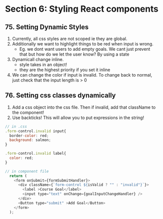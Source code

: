 # Section 6: Styling React components

## 75. Setting Dynamic Styles
1. Currently, all css styles are not scoped ie they are global.
2. Additionally we want to highlight things to be red when input is wrong. 
    - Eg. we dont want users to add empty goals. We cant just prevent that but how do we let the user know? By using a state
3. Dynamicall change inline. 
    - style takes in an object!
    - they are the highest priority if you set it inline
4. We can change the color if input is invalid. To change back to normal, just check that the input length is > 0

## 76. Setting css classes dynamically
1. Add a css object into the css file. Then if invalid, add that className to the component!
2. Use backticks! This will allow you to put expressions in the string!
```js
// in .css
.form-control.invalid input{
  border-color: red;
  background: salmon;
}

.form-control.invalid label{
  color: red;
}

// in component file
  return (
    <form onSubmit={formSubmitHandler}>
      <div className={`form-control ${isValid ? "" : "invalid"}`}>
        <label >Course Goal</label>
        <input type="text" onChange={goalInputChangeHandler} />
      </div>
      <Button type="submit" >Add Goal</Button>
    </form>
  );

```